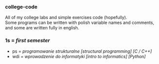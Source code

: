 ### college-code
 All of my college labs and simple exercises code (hopefully).  
 Some programs can be written with polish variable names and comments,
 and some are written fully in english.

### 1s = *first semester*
- ps = *programowanie strukturalne [structural programming] [C / C++]*
- wdi = *wprowadzenie do informatyki [intro to informatics] [Python]*
